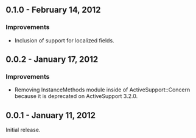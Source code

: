 ## 0.1.0 - February 14, 2012

### Improvements

* Inclusion of support for localized fields.

## 0.0.2 - January 17, 2012

### Improvements

* Removing InstanceMethods module inside of ActiveSupport::Concern because it is deprecated on ActiveSupport 3.2.0.

## 0.0.1 - January 11, 2012

Initial release.
